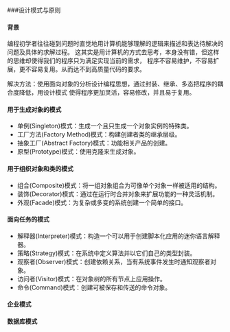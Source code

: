 ###设计模式与原则

#### 背景
编程初学者往往碰到问题时直觉地用计算机能够理解的逻辑来描述和表达待解决的问题及具体的求解过程。
这其实是用计算机的方式去思考，本身没有错，但这样的思维却使得我们的程序只为满足实现当前的需求，
程序不容易维护，不容易扩展，更不容易复用。从而达不到高质量代码的要求。

解决方法：使用面向对象的分析设计编程思想，通过封装、继承、多态把程序的耦合度降低，用设计模式
使得程序更加灵活，容易修改，并且易于复用。

#### 用于生成对象的模式
* 单例(Singleton)模式：生成一个且只生成一个对象实例的特殊类。
* 工厂方法(Factory Method)模式：构建创建者类的继承层级。
* 抽象工厂(Abstract Factory)模式：功能相关产品的创建。
* 原型(Prototype)模式：使用克隆来生成对象。

#### 用于组织对象和类的模式
* 组合(Composite)模式：将一组对象组合为可像单个对象一样被适用的结构。
* 装饰(Decorator)模式：通过在运行时合并对象来扩展功能的一种灵活机制。
* 外观(Facade)模式：为复杂或多变的系统创建一个简单的接口。

#### 面向任务的模式
* 解释器(Interpreter)模式：构造一个可以用于创建脚本化应用的迷你语言解释器。
* 策略(Strategy)模式：在系统中定义算法并以它们自己的类型封装。
* 观察者(Observer)模式：创建依赖关系，当有系统事件发生时通知观察者对象。
* 访问者(Visitor)模式：在对象树的所有节点上应用操作。
* 命令(Command)模式：创建可被保存和传送的命令对象。

#### 企业模式

#### 数据库模式